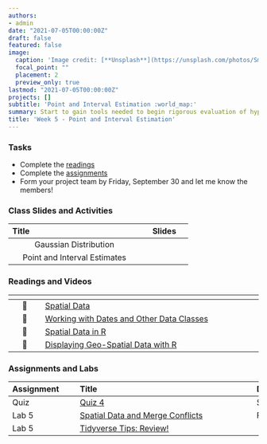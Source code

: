 ```yaml
---
authors:
- admin
date: "2021-07-05T00:00:00Z"
draft: false
featured: false
image:
  caption: 'Image credit: [**Unsplash**](https://unsplash.com/photos/SmnnJ0wdE4U)'
  focal_point: ""
  placement: 2
  preview_only: true
lastmod: "2021-07-05T00:00:00Z"
projects: []
subtitle: 'Point and Interval Estimation :world_map:'
summary: Start to gain tools needed to begin rigorous evaluation of hypotheses in science
title: 'Week 5 - Point and Interval Estimation'
---
```


### Tasks


- Complete the [readings](/post/05-week/#readings-and-videos)
- Complete the [assignments](/post/05-week/#assignments)
- Form your project team by Friday, September 30 and let me know the members!

### Class Slides and Activities
| <div style="width:250px;text-align:left">Title</div> | <div  style="width:80px;text-align:center">Slides</div> | 
|:---:|:---------------------|
| Gaussian Distribution | [<span style="color: #4b5357;"><i class="fas fa-desktop fa-lg"></i></span>](https://sta-198-glhlth-298-fall-2022.github.io/website/slides/week-02/coming-soon.html)  | 
| Point and Interval Estimates | [<span style="color: #4b5357;"><i class="fas fa-desktop fa-lg"></i></span>](https://sta-198-glhlth-298-fall-2022.github.io/website/slides/week-02/coming-soon.html)  | 



### Readings and Videos

| <div style="width:50px"></div>  | <div style="width:420px"></div>  |  <div style="width:200px"></div> |
|:---:|:---|:---:|
| :movie_camera: | [Spatial Data](https://warpwire.duke.edu/w/Yw4GAA/) | **Required** |
| :movie_camera: | [Working with Dates and Other Data Classes](https://www.youtube.com/watch?v=dozvSVQcqqg) | **Required** |
| :open_book: | [Spatial Data in R](https://r-spatial.org/r/2018/10/25/ggplot2-sf.html)  | **Recommended** |
| :open_book: | [Displaying Geo-Spatial Data with R](https://slcladal.github.io/maps.html) | **Recommended** |


### Assignments and Labs

| <div style="width:120px;text-align:left">Assignment</div> | <div style="width:340px;text-align:left">Title</div> | <div style="width:200px;text-align:left">Due</div> |
|:---|:---|:---|
| Quiz | [Quiz 4](https://sakai.duke.edu) | Sunday, 9/26 |
| Lab 5 | [Spatial Data and Merge Conflicts](https://sta-198-glhlth-298-fall-2022.github.io/website/slides/week-02/coming-soon.html) | Friday, 9/30 |
| Lab 5 |[Tidyverse Tips: Review!](https://sta-198-glhlth-298-fall-2022.github.io/website/slides/week-02/coming-soon.html)|  |

